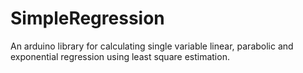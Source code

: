 # SimpleRegression
An arduino library for calculating single variable linear, parabolic and exponential
regression using least square estimation.
